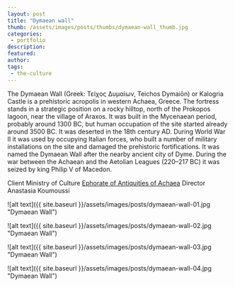 ```yaml
---
layout: post
title: "Dymaean wall"
thumb: /assets/images/posts/thumbs/dymaean-wall_thumb.jpg
categories:
 - portfolio
description:
featured:
author: 
tags:
 - the-culture
---
```


The Dymaean Wall (Greek: Τείχος Δυμαίων, Teichos Dymaiōn) or Kalogria Castle is a prehistoric acropolis in western Achaea, Greece. The fortress stands in a strategic position on a rocky hilltop, north of the Prokopos lagoon, near the village of Araxos. It was built in the Mycenaean period, probably around 1300 BC, but human occupation of the site started already around 3500 BC. It was deserted in the 18th century AD. During World War II it was used by occupying Italian forces, who built a number of military installations on the site and damaged the prehistoric fortifications. It was named the Dymaean Wall after the nearby ancient city of Dyme. During the war between the Achaean and the Aetolian Leagues (220–217 BC) it was seized by king Philip V of Macedon.

<p class="credits">
    <span class="title">Client</span>
        <span class="contributor">Ministry of Culture</span>
        <span class="contributor"><a href="https://www.efaacha.gr/">Ephorate of Antiquities of Achaea</a></span>
    <span class="title">Director</span>
        <span class="contributor">Anastasia Koumoussi</span>
</p>

![alt text]({{ site.baseurl }}/assets/images/posts/dymaean-wall-01.jpg "Dymaean Wall")

![alt text]({{ site.baseurl }}/assets/images/posts/dymaean-wall-02.jpg "Dymaean Wall")

![alt text]({{ site.baseurl }}/assets/images/posts/dymaean-wall-03.jpg "Dymaean Wall")

![alt text]({{ site.baseurl }}/assets/images/posts/dymaean-wall-04.jpg "Dymaean Wall")